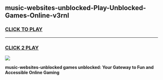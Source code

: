 
## music-websites-unblocked-Play-Unblocked-Games-Online-v3rnl
<h3>
<a href="https://premium76.site?title=music-websites-unblocked&ref=25A">CLICK TO PLAY</a></h3>
<hr>

<h3>
<a href="https://premium76.site?title=music-websites-unblocked&ref=25A">CLICK 2 PLAY</a>
  
</h3>

<a href="https://premium76.site?title=music-websites-unblocked&ref=25A"><img src="https://clearcache.store/games.png"></a>


**music-websites-unblocked games unblocked: Your Gateway to Fun and Accessible Online Gaming**
